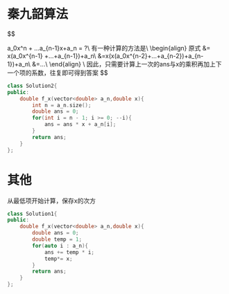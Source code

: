 # 	秦九韶算法

$$

a_0x^n + ...a_{n-1}x+a_n = ?\\
有一种计算的方法是\\
\begin{align}
原式 &= x(a_0x^{n-1} +...+a_{n-1})+a_n\\
&=x(x(a_0x^{n-2}+...+a_{n-2})+a_{n-1})+a_n\\
&=...\\
\end{align}
\\
因此，只需要计算上一次的ans与x的乘积再加上下一个项的系数，往复即可得到答案
$$

```c++
class Solution2{
public:
	double f_x(vector<double> a_n,double x){
		int n = a_n.size(); 
		double ans = 0;
		for(int i = n - 1; i >= 0; --i){
			ans = ans * x + a_n[i];
		}
		return ans;
	}
};
```

# 其他

从最低项开始计算，保存x的次方

```c++
class Solution1{
public:
	double f_x(vector<double> a_n,double x){
		double ans = 0;
		double temp = 1;
		for(auto i : a_n){
			ans += temp * i;
			temp*= x;
		}
		return ans;	
	}
};
```




